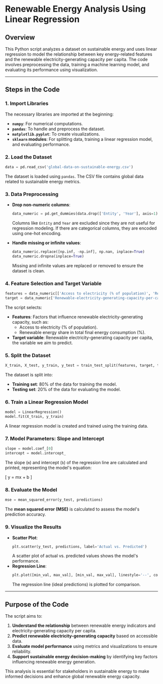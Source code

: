 
# Renewable Energy Analysis Using Linear Regression

## Overview
This Python script analyzes a dataset on sustainable energy and uses linear regression to model the relationship between key energy-related features and the renewable electricity-generating capacity per capita. The code involves preprocessing the data, training a machine learning model, and evaluating its performance using visualization.

---

## Steps in the Code

### 1. Import Libraries
The necessary libraries are imported at the beginning:
- **`numpy`**: For numerical computations.
- **`pandas`**: To handle and preprocess the dataset.
- **`matplotlib.pyplot`**: To create visualizations.
- **`sklearn` modules**: For splitting data, training a linear regression model, and evaluating performance.

### 2. Load the Dataset
```python
data = pd.read_csv('global-data-on-sustainable-energy.csv')
```
The dataset is loaded using `pandas`. The CSV file contains global data related to sustainable energy metrics.

### 3. Data Preprocessing
- **Drop non-numeric columns**:
  ```python
  data_numeric = pd.get_dummies(data.drop(['Entity', 'Year'], axis=1))
  ```
  Columns like `Entity` and `Year` are excluded since they are not useful for regression modeling. If there are categorical columns, they are encoded using one-hot encoding.

- **Handle missing or infinite values**:
  ```python
  data_numeric.replace([np.inf, -np.inf], np.nan, inplace=True)
  data_numeric.dropna(inplace=True)
  ```
  Missing and infinite values are replaced or removed to ensure the dataset is clean.

### 4. Feature Selection and Target Variable
```python
features = data_numeric[['Access to electricity (% of population)', 'Renewable energy share in the total final energy consumption (%)']]
target = data_numeric['Renewable-electricity-generating-capacity-per-capita']
```
The script selects:
- **Features**: Factors that influence renewable electricity-generating capacity, such as:
  - Access to electricity (% of population).
  - Renewable energy share in total final energy consumption (%).
- **Target variable**: Renewable electricity-generating capacity per capita, the variable we aim to predict.

### 5. Split the Dataset
```python
X_train, X_test, y_train, y_test = train_test_split(features, target, test_size=0.2, random_state=42)
```
The dataset is split into:
- **Training set**: 80% of the data for training the model.
- **Testing set**: 20% of the data for evaluating the model.

### 6. Train a Linear Regression Model
```python
model = LinearRegression()
model.fit(X_train, y_train)
```
A linear regression model is created and trained using the training data.

### 7. Model Parameters: Slope and Intercept
```python
slope = model.coef_[0]
intercept = model.intercept_
```
The slope (`m`) and intercept (`b`) of the regression line are calculated and printed, representing the model's equation:

\[
y = mx + b
\]

### 8. Evaluate the Model
```python
mse = mean_squared_error(y_test, predictions)
```
The **mean squared error (MSE)** is calculated to assess the model's prediction accuracy.

### 9. Visualize the Results
- **Scatter Plot**:
  ```python
  plt.scatter(y_test, predictions, label='Actual vs. Predicted')
  ```
  A scatter plot of actual vs. predicted values shows the model's performance.
- **Regression Line**:
  ```python
  plt.plot([min_val, max_val], [min_val, max_val], linestyle='--', color='red', label='Regression Line')
  ```
  The regression line (ideal predictions) is plotted for comparison.

---

## Purpose of the Code
The script aims to:
1. **Understand the relationship** between renewable energy indicators and electricity-generating capacity per capita.
2. **Predict renewable electricity-generating capacity** based on accessible data.
3. **Evaluate model performance** using metrics and visualizations to ensure reliability.
4. **Support sustainable energy decision-making** by identifying key factors influencing renewable energy generation.

This analysis is essential for stakeholders in sustainable energy to make informed decisions and enhance global renewable energy capacity.
